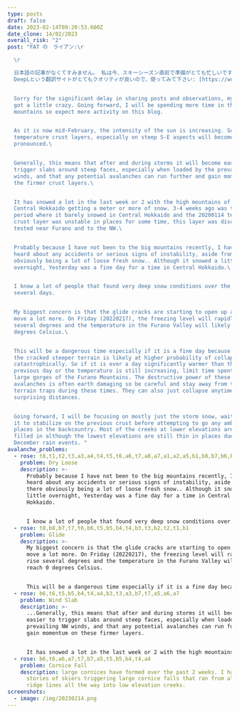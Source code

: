 ```yaml
---
type: posts
draft: false
date: 2023-02-14T09:20:53.600Z
date_clone: 14/02/2023
overall_risk: "2"
post: "FAT の　ライアン:\r

  \r

  日本語の記事がなくてすみません。 私は今、スキーシーズン直前で準備がとても忙しいです。
  DeepLという翻訳サイトがとてもクオリティが良いので、使ってみて下さい: [https://www.deepl.com/translator]


  S﻿orry for the significant delay in sharing posts and observations, my life
  got a little crazy. Going forward, I will be spending more time in the
  mountains so expect more activity on this blog.


  A﻿s it is now mid-February, the intensity of the sun is increasing. Sun and
  temperature crust layers, especially on steep S-E aspects will become more
  pronounced.\ 


  Generally, t﻿his means that after and during storms it will become easier to
  trigger slabs around steep faces, especially when loaded by the prevailing NW
  winds, and that any potential avalanches can run further and gain momentum on
  the firmer crust layers.\ 


  I﻿t has snowed a lot in the last week or 2 with the high mountains of
  Central Hokkaido getting a meter or more of snow. 3-4 weeks ago was the dry
  period where it barely snowed in Central Hokkaido and the 20200114 temperature
  crust layer was unstable in places for some time, this layer was discussed and
  tested near Furano and to the NW.\ 


  Probably because I have not been to the big mountains recently, I have not
  heard about any accidents or serious signs of instability, aside from there
  obviously being a lot of loose fresh snow.. Although it snowed a little
  overnight, Yesterday was a fine day for a time in Central Hokkaido.\ 


  I﻿ know a lot of people that found very deep snow conditions over the last
  several days.


  My biggest concern is that the g﻿lide cracks are starting to open up and
  move a lot more. On Friday (20220217), the freezing level will rapidly rise
  several degrees and the temperature in the Furano Valley will likely reach 0
  degrees Celsius.\ 


  This will be a dangerous time especially if it is a fine day because much of
  the cracked steeper terrain is likely at higher probability of collapsing
  catastrophically. So if it is ever a day significantly warmer than the
  previous day or the temperature is still increasing, limit time spent in the
  large gorges of the Furano Mountains. The destructive power of these types of
  avalanches is often earth damaging so be careful and stay away from the major
  terrain traps during these times. They can also just collapse anytime and run
  surprising distances.


  Going forward, I will be focusing on mostly just the storm snow, waiting for
  it to stabilize on the previous crust before attempting to go any ambitious
  places in the backcountry. Most of the creeks at lower elevations are well
  filled in although the lowest elevations are still thin in places due to
  December rain events. "
avalanche_problems:
  - rose: t8,t1,t2,t3,a3,a4,t4,t5,t6,a6,t7,a8,a7,a1,a2,a5,b1,b8,b7,b6,b5,b4,b3,b2
    problem: Dry Loose
    description: >-
      Probably because I have not been to the big mountains recently, I have not
      heard about any accidents or serious signs of instability, aside from
      there obviously being a lot of loose fresh snow.. Although it snowed a
      little overnight, Yesterday was a fine day for a time in Central
      Hokkaido. 


      I﻿ know a lot of people that found very deep snow conditions over the last several days.
  - rose: t8,b8,b7,t7,t6,b6,t5,b5,b4,t4,b3,t3,b2,t2,t1,b1
    problem: Glide
    description: >-
      My biggest concern is that the g﻿lide cracks are starting to open up and
      move a lot more. On Friday (20220217), the freezing level will rapidly
      rise several degrees and the temperature in the Furano Valley will likely
      reach 0 degrees Celsius. 


      This will be a dangerous time especially if it is a fine day because much of the cracked steeper terrain is likely at higher probability of collapsing catastrophically. So if it is ever a day significantly warmer that the previous day or the temperature is still increasing, limit time spent in the large gorges of the Furano Mountains. The destructive power of these types of avalanches is often earth damaging so be careful and stay away from the major terrain traps during these times. They can also just collapse anytime and run surprising distances.
  - rose: b6,t6,t5,b5,b4,t4,a4,b3,t3,a3,b7,t7,a5,a6,a7
    problem: Wind Slab
    description: >-
      ...Generally, t﻿his means that after and during storms it will become
      easier to trigger slabs around steep faces, especially when loaded by the
      prevailing NW winds, and that any potential avalanches can run further and
      gain momentum on these firmer layers.  


      I﻿t has snowed a lot in the last week or 2 with the high mountains of Central Hokkaido getting a meter or more of snow. 3-4 weeks ago was the dry period where it barely snowed in Central Hokkaido and the 20200113/14 temperature crust layer was unstable in places for some time, this layer was discussed and tested near Furano and to the NW. 
  - rose: b6,t6,a6,a7,t7,b7,a5,t5,b5,b4,t4,a4
    problem: Cornice Fall
    description: l﻿arge cornices have formed over the past 2 weeks. I have heard
      stories of skiers triggering large cornice falls that ran from alpine
      ridge lines all the way into low elevation creeks.
screenshots:
  - image: /img/20230214.png
---
```

